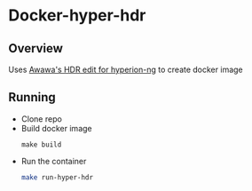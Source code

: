 # Docker-hyper-hdr

## Overview
Uses [Awawa's HDR edit for hyperion-ng](https://github.com/awawa-dev/HyperHDR/releases) to create docker image

## Running
- Clone repo 
- Build docker image 
  ```
  make build
  ```
- Run the container
  ```bash
  make run-hyper-hdr
  ```
